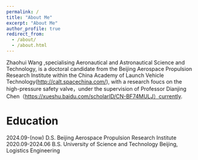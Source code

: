 ```yaml
---
permalink: /
title: "About Me"
excerpt: "About Me"
author_profile: true
redirect_from: 
  - /about/
  - /about.html
---
```


Zhaohui Wang ,specialising Aeronautical and Astronautical Science and Technology, is a doctoral candidate from the Beijing Aerospace Propulsion Research Institute within the China Academy of Launch Vehicle Technology(http://calt.spacechina.com/), with a research foucs on the high-pressure safety valve，under the supervision of Professor Dianjing Chen（https://xueshu.baidu.com/scholarID/CN-BF74MULJ）currently.


Education
======
2024.09-(now) D.S. Beijing Aerospace Propulsion Research Institute
2020.09-2024.06 B.S. University of Science and Technology Beijing, Logistics Engineering

